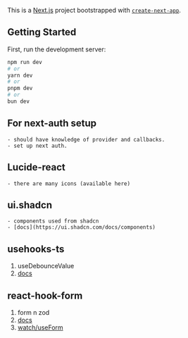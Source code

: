 This is a [Next.js](https://nextjs.org) project bootstrapped with [`create-next-app`](https://nextjs.org/docs/app/api-reference/cli/create-next-app).

## Getting Started

First, run the development server:

```bash
npm run dev
# or
yarn dev
# or
pnpm dev
# or
bun dev
```


## For next-auth setup
    
    - should have knowledge of provider and callbacks.
    - set up next auth.

## Lucide-react
    - there are many icons (available here)

## ui.shadcn
    - components used from shadcn
    - [docs](https://ui.shadcn.com/docs/components)

## usehooks-ts
1. useDebounceValue
2. [docs](https://usehooks-ts.com/react-hook/use-debounce-value)
    
## react-hook-form
1. form n zod
2. [docs](https://www.react-hook-form.com/get-started)
3. [watch/useForm](https://react-hook-form.com/docs/useform/watch)
     
    


